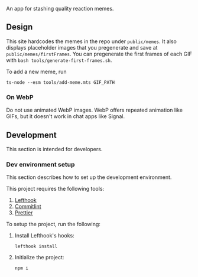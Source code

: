 An app for stashing quality reaction memes.

## Design

This site hardcodes the memes in the repo under `public/memes`. It also
displays placeholder images that you pregenerate and save at
`public/memes/firstFrames`. You can pregenerate the first frames of each GIF
with `bash tools/generate-first-frames.sh`.

To add a new meme, run

```shell
ts-node --esm tools/add-meme.mts GIF_PATH
```

### On WebP

Do not use animated WebP images. WebP offers repeated animation like GIFs, but
it doesn't work in chat apps like Signal.

## Development

This section is intended for developers.

### Dev environment setup

This section describes how to set up the development environment.

This project requires the following tools:

1. [Lefthook](https://github.com/evilmartians/lefthook)
1. [Commitlint](https://github.com/conventional-changelog/commitlint)
1. [Prettier](https://prettier.io)

To setup the project, run the following:

1. Install Lefthook's hooks:
   ```shell
   lefthook install
   ```
1. Initialize the project:
   ```shell
   npm i
   ```
